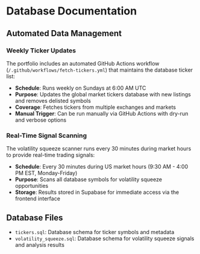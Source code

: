 # Database Documentation

## Automated Data Management

### Weekly Ticker Updates
The portfolio includes an automated GitHub Actions workflow (`/.github/workflows/fetch-tickers.yml`) that maintains the database ticker list:

- **Schedule**: Runs weekly on Sundays at 6:00 AM UTC
- **Purpose**: Updates the global market tickers database with new listings and removes delisted symbols
- **Coverage**: Fetches tickers from multiple exchanges and markets
- **Manual Trigger**: Can be run manually via GitHub Actions with dry-run and verbose options

### Real-Time Signal Scanning
The volatility squeeze scanner runs every 30 minutes during market hours to provide real-time trading signals:

- **Schedule**: Every 30 minutes during US market hours (9:30 AM - 4:00 PM EST, Monday-Friday)
- **Purpose**: Scans all database symbols for volatility squeeze opportunities
- **Storage**: Results stored in Supabase for immediate access via the frontend interface

## Database Files

- `tickers.sql`: Database schema for ticker symbols and metadata
- `volatility_squeeze.sql`: Database schema for volatility squeeze signals and analysis results